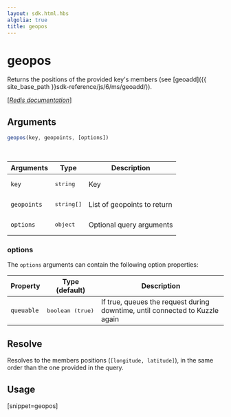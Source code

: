 ```yaml
---
layout: sdk.html.hbs
algolia: true
title: geopos
---
```


# geopos


Returns the positions of the provided key's members (see [geoadd]({{ site_base_path }}sdk-reference/js/6/ms/geoadd/)).  

[[_Redis documentation_]](https://redis.io/commands/geopos)

## Arguments

```js
geopos(key, geopoints, [options])

```

<br/>

| Arguments    | Type    | Description |
|--------------|---------|-------------|
| `key` | <pre>string</pre> | Key |
| `geopoints` | <pre>string[]</pre> | List of geopoints to return |
| ``options`` | <pre>object</pre> | Optional query arguments |

### options

The `options` arguments can contain the following option properties:

| Property   | Type (default)   | Description                       |
| ---------- | ------- | --------------------------------- |
| `queuable` | <pre>boolean (true)</pre> | If true, queues the request during downtime, until connected to Kuzzle again |

## Resolve

Resolves to the members positions (`[longitude, latitude]`), in the same order than the one provided in the query.

## Usage

[snippet=geopos]
